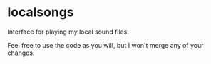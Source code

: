 # localsongs
Interface for playing my local sound files.

Feel free to use the code as you will, but I won't merge any of your changes.

